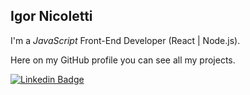 ## Igor Nicoletti

I'm a _JavaScript_ Front-End Developer (React | Node.js).<br/>

Here on my GitHub profile you can see all my projects.

<a href="https://www.linkedin.com/in/igornicoletti/"><img alt="Linkedin Badge" src="https://img.shields.io/badge/-Igor%20Nicoletti-478be6?style=flat-square&logo=Linkedin&logoColor=white&link=https://www.linkedin.com/in/igornicoletti/"/></a>
